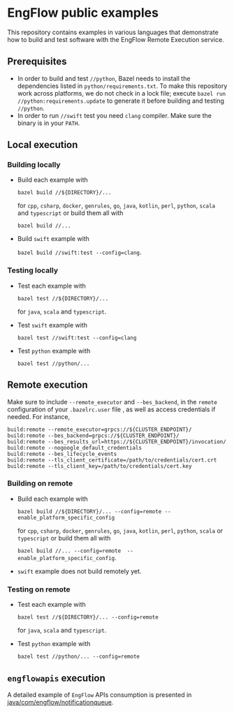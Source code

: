 # EngFlow public examples

This repository contains examples in various languages that demonstrate how to
build and test software with the EngFlow Remote Execution service.

## Prerequisites

- In order to build and test `//python`, Bazel needs to install the dependencies listed in `python/requirements.txt`. To make this repository work across platforms, we do not check in a lock file; execute `bazel run //python:requirements.update` to generate it before building and testing `//python`.
- In order to run `//swift` test you need `clang` compiler. Make sure the binary is in your `PATH`. 

## Local execution
### Building locally

- Build each example with  

  `bazel build //${DIRECTORY}/...`  

  for `cpp`,  `csharp`, `docker`, `genrules`, `go`, `java`, `kotlin`, `perl`, `python`, `scala` and `typescript` or build them all with  
  
  `bazel build //...`
- Build `swift` example with  
  
  `bazel build //swift:test --config=clang`.

### Testing locally

- Test each example with

  `bazel test //${DIRECTORY}/...`  

  for `java`, `scala` and `typescript`.

- Test `swift` example with

  `bazel test //swift:test --config=clang`

- Test `python` example with

  `bazel test //python/...`

## Remote execution

Make sure to include `--remote_executor` and `--bes_backend`, in the `remote` configuration of your `.bazelrc.user` file , as well as access credentials if needed. For instance,

```bzl
build:remote --remote_executor=grpcs://${CLUSTER_ENDPOINT}/
build:remote --bes_backend=grpcs://${CLUSTER_ENDPOINT}/
build:remote --bes_results_url=https://${CLUSTER_ENDPOINT}/invocation/
build:remote --nogoogle_default_credentials
build:remote --bes_lifecycle_events
build:remote --tls_client_certificate=/path/to/credentials/cert.crt
build:remote --tls_client_key=/path/to/credentials/cert.key
```
### Building on remote


- Build each example with  

  `bazel build //${DIRECTORY}/... --config=remote --enable_platform_specific_config` 
  
  for `cpp`,  `csharp`, `docker`, `genrules`, `go`, `java`, `kotlin`, `perl`, `python`, `scala` or `typescript` or build them all with  
  
  `bazel build //... --config=remote  --enable_platform_specific_config`.
- `swift` example does not build remotely yet.

### Testing on remote

- Test each example with

  `bazel test //${DIRECTORY}/... --config=remote`  

  for `java`, `scala` and `typescript`.

- Test `python` example with

  `bazel test //python/... --config=remote`


## `engflowapis` execution

A detailed example of `EngFlow` APIs consumption is presented in [java/com/engflow/notificationqueue][1].

[1]: java/com/engflow/notificationqueue/README.md